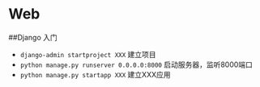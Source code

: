 Web
===

##Django 入门
+ `django-admin startproject XXX` 建立项目
+ `python manage.py runserver 0.0.0.0:8000` 启动服务器，监听8000端口
+ `python manage.py startapp XXX` 建立XXX应用